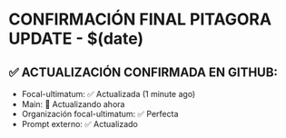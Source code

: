 # CONFIRMACIÓN FINAL PITAGORA UPDATE - $(date)

## ✅ ACTUALIZACIÓN CONFIRMADA EN GITHUB:
- Focal-ultimatum: ✅ Actualizada (1 minute ago)
- Main: 🔄 Actualizando ahora
- Organización focal-ultimatum: ✅ Perfecta
- Prompt externo: ✅ Actualizado
